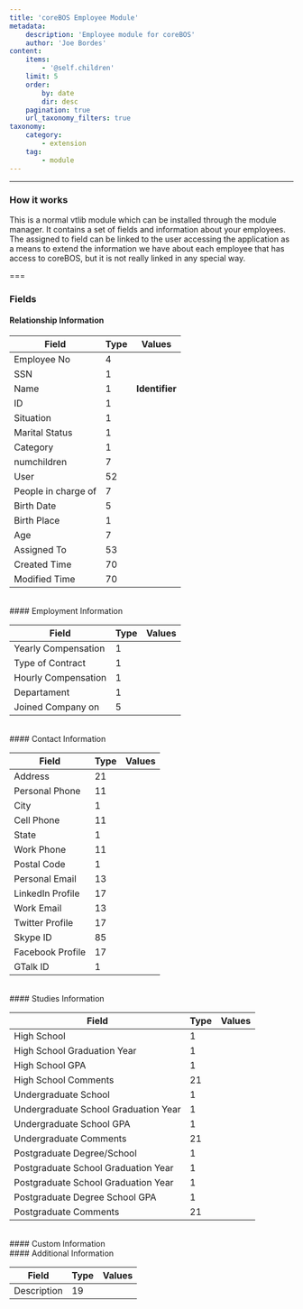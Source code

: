 ```yaml
---
title: 'coreBOS Employee Module'
metadata:
    description: 'Employee module for coreBOS'
    author: 'Joe Bordes'
content:
    items:
        - '@self.children'
    limit: 5
    order:
        by: date
        dir: desc
    pagination: true
    url_taxonomy_filters: true
taxonomy:
    category:
        - extension
    tag:
        - module
---
```

---
### How it works
This is a normal vtlib module which can be installed through the module manager. It contains a set of fields and information about your employees. The assigned to field can be linked to the user accessing the application as a means to extend the information we have about each employee that has access to coreBOS, but it is not really linked in any special way.

===

### Fields

#### Relationship Information

<table class="table table-striped">
<thead>
<tr class="header">
<th>Field</th>
<th>Type</th>
<th>Values</th>
</tr>
</thead>
<tbody>
<tr>
<td>Employee No</td>
<td>4</td>
<td></td>
</tr>
<tr>
<td>SSN</td>
<td>1</td>
<td></td>
</tr>
<tr>
<td>Name</td>
<td>1</td>
<td><strong>Identifier</strong></td>
</tr>
<tr>
<td>ID</td>
<td>1</td>
<td></td>
</tr>
<tr>
<td>Situation</td>
<td>1</td>
<td></td>
</tr>
<tr>
<td>Marital Status</td>
<td>1</td>
<td></td>
</tr>
<tr>
<td>Category</td>
<td>1</td>
<td></td>
</tr>
<tr>
<td>numchildren</td>
<td>7</td>
<td></td>
</tr>
<tr>
<td>User</td>
<td>52</td>
<td></td>
</tr>
<tr>
<td>People in charge of</td>
<td>7</td>
<td></td>
</tr>
<tr>
<td>Birth Date</td>
<td>5</td>
<td></td>
</tr>
<tr>
<td>Birth Place</td>
<td>1</td>
<td></td>
</tr>
<tr>
<td>Age</td>
<td>7</td>
<td></td>
</tr>
<tr>
<td>Assigned To</td>
<td>53</td>
<td></td>
</tr>
<tr>
<td>Created Time</td>
<td>70</td>
<td></td>
</tr>
<tr>
<td>Modified Time</td>
<td>70</td>
<td></td>
</tr>
</tbody>
</table>
<br>
#### Employment Information

<table class="table table-striped">
<thead>
<tr class="header">
<th>Field</th>
<th>Type</th>
<th>Values</th>
</tr>
</thead>
<tbody>
<tr>
<td>Yearly Compensation</td>
<td>1</td>
<td></td>
</tr>
<tr>
<td>Type of Contract</td>
<td>1</td>
<td></td>
</tr>
<tr>
<td>Hourly Compensation</td>
<td>1</td>
<td></td>
</tr>
<tr>
<td>Departament</td>
<td>1</td>
<td></td>
</tr>
<tr>
<td>Joined Company on</td>
<td>5</td>
<td></td>
</tr>
</tbody>
</table>
<br>
#### Contact Information

<table class="table table-striped">
<thead>
<tr class="header">
<th>Field</th>
<th>Type</th>
<th>Values</th>
</tr>
</thead>
<tbody>
<tr>
<td>Address</td>
<td>21</td>
<td></td>
</tr>
<tr>
<td>Personal Phone</td>
<td>11</td>
<td></td>
</tr>
<tr>
<td>City</td>
<td>1</td>
<td></td>
</tr>
<tr>
<td>Cell Phone</td>
<td>11</td>
<td></td>
</tr>
<tr>
<td>State</td>
<td>1</td>
<td></td>
</tr>
<tr>
<td>Work Phone</td>
<td>11</td>
<td></td>
</tr>
<tr>
<td>Postal Code</td>
<td>1</td>
<td></td>
</tr>
<tr>
<td>Personal Email</td>
<td>13</td>
<td></td>
</tr>
<tr>
<td>LinkedIn Profile</td>
<td>17</td>
<td></td>
</tr>
<tr>
<td>Work Email</td>
<td>13</td>
<td></td>
</tr>
<tr>
<td>Twitter Profile</td>
<td>17</td>
<td></td>
</tr>
<tr>
<td>Skype ID</td>
<td>85</td>
<td></td>
</tr>
<tr>
<td>Facebook Profile</td>
<td>17</td>
<td></td>
</tr>
<tr>
<td>GTalk ID</td>
<td>1</td>
<td></td>
</tr>
</tbody>
</table>
<br>
#### Studies Information

<table class="table table-striped">
<thead>
<tr class="header">
<th>Field</th>
<th>Type</th>
<th>Values</th>
</tr>
</thead>
<tbody>
<tr>
<td>High School</td>
<td>1</td>
<td></td>
</tr>
<tr>
<td>High School Graduation Year</td>
<td>1</td>
<td></td>
</tr>
<tr>
<td>High School GPA</td>
<td>1</td>
<td></td>
</tr>
<tr>
<td>High School Comments</td>
<td>21</td>
<td></td>
</tr>
<tr>
<td>Undergraduate School</td>
<td>1</td>
<td></td>
</tr>
<tr>
<td>Undergraduate School Graduation Year</td>
<td>1</td>
<td></td>
</tr>
<tr>
<td>Undergraduate School GPA</td>
<td>1</td>
<td></td>
</tr>
<tr>
<td>Undergraduate Comments</td>
<td>21</td>
<td></td>
</tr>
<tr>
<td>Postgraduate Degree/School</td>
<td>1</td>
<td></td>
</tr>
<tr>
<td>Postgraduate School Graduation Year</td>
<td>1</td>
<td></td>
</tr>
<tr>
<td>Postgraduate School Graduation Year</td>
<td>1</td>
<td></td>
</tr>
<tr>
<td>Postgraduate Degree School GPA</td>
<td>1</td>
<td></td>
</tr>
<tr>
<td>Postgraduate Comments</td>
<td>21</td>
<td></td>
</tr>
</tbody>
</table>
<br>
#### Custom Information
<br>
#### Additional Information

<table class="table table-striped">
<thead>
<tr class="header">
<th>Field</th>
<th>Type</th>
<th>Values</th>
</tr>
</thead>
<tbody>
<tr>
<td>Description</td>
<td>19</td>
<td></td>
</tr>
</tbody>
</table>